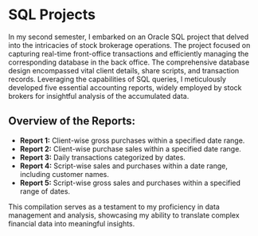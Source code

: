 # SQL Projects

In my second semester, I embarked on an Oracle SQL project that delved into the intricacies of stock brokerage operations. The project focused on capturing real-time front-office transactions and efficiently managing the corresponding database in the back office. The comprehensive database design encompassed vital client details, share scripts, and transaction records. Leveraging the capabilities of SQL queries, I meticulously developed five essential accounting reports, widely employed by stock brokers for insightful analysis of the accumulated data.

## Overview of the Reports:

- **Report 1:** Client-wise gross purchases within a specified date range.
- **Report 2:** Client-wise purchase sales within a specified date range.
- **Report 3:** Daily transactions categorized by dates.
- **Report 4:** Script-wise sales and purchases within a date range, including customer names.
- **Report 5:** Script-wise gross sales and purchases within a specified range of dates.

This compilation serves as a testament to my proficiency in data management and analysis, showcasing my ability to translate complex financial data into meaningful insights.

